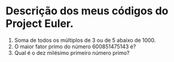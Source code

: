 # Descrição dos meus códigos do Project Euler.

1. Soma de todos os múltiplos de 3 ou de 5 abaixo de 1000.
3. O maior fator primo do número 600851475143 é?
7. Qual é o dez milésimo primeiro número primo? 

